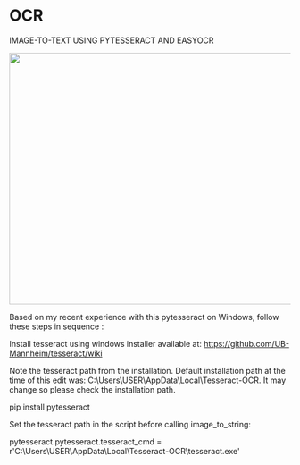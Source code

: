 # OCR
IMAGE-TO-TEXT USING PYTESSERACT AND EASYOCR

<img src = 'https://s3.amazonaws.com/element-ai-website-bucket/_768x634_crop_center-center_60_line/OCR-Desktop-front@2x.png' height=450 width=650/>

Based on my recent experience with this pytesseract on Windows, follow these steps in sequence :

Install tesseract using windows installer available at: https://github.com/UB-Mannheim/tesseract/wiki

Note the tesseract path from the installation. Default installation path at the time of this edit was: C:\Users\USER\AppData\Local\Tesseract-OCR. It may change so please check the installation path.

pip install pytesseract

Set the tesseract path in the script before calling image_to_string:

pytesseract.pytesseract.tesseract_cmd = r'C:\Users\USER\AppData\Local\Tesseract-OCR\tesseract.exe'

